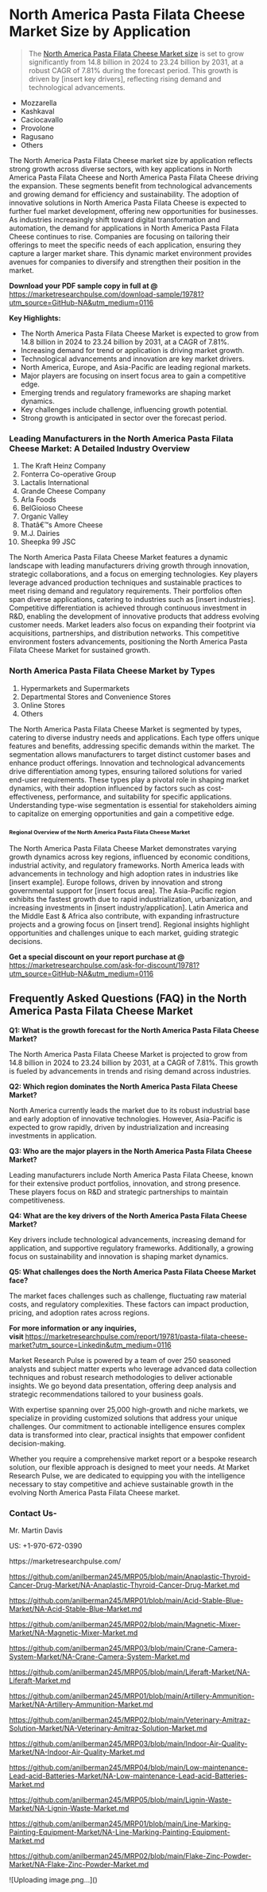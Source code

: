 <h1>North America Pasta Filata Cheese Market&nbsp;Size by Application</h1><blockquote><p>The <a href="https://marketresearchpulse.com/download-sample/19781?utm_source=GitHub-NA&amp;utm_medium=0116">North America Pasta Filata Cheese Market size</a> is set to grow significantly from 14.8 billion in 2024 to 23.24 billion by 2031, at a robust CAGR of 7.81% during the forecast period. This growth is driven by [insert key drivers], reflecting rising demand and technological advancements.</p></blockquote><ul><li>Mozzarella<li> Kashkaval<li> Caciocavallo<li> Provolone<li> Ragusano<li> Others</li></ul><p>The North America Pasta Filata Cheese market size by application reflects strong growth across diverse sectors, with key applications in North America Pasta Filata Cheese and North America Pasta Filata Cheese driving the expansion. These segments benefit from technological advancements and growing demand for efficiency and sustainability. The adoption of innovative solutions in North America Pasta Filata Cheese is expected to further fuel market development, offering new opportunities for businesses. As industries increasingly shift toward digital transformation and automation, the demand for applications in North America Pasta Filata Cheese continues to rise. Companies are focusing on tailoring their offerings to meet the specific needs of each application, ensuring they capture a larger market share. This dynamic market environment provides avenues for companies to diversify and strengthen their position in the market.</p><p><strong>Download your PDF sample copy in full at @ </strong><a href="https://marketresearchpulse.com/download-sample/19781?utm_source=GitHub-NA&amp;utm_medium=0116">https://marketresearchpulse.com/download-sample/19781?utm_source=GitHub-NA&amp;utm_medium=0116</a></p><p><strong>Key Highlights: </strong></p><ul><li>The North America Pasta Filata Cheese Market is expected to grow from 14.8 billion in 2024 to 23.24 billion by 2031, at a CAGR of 7.81%.</li><li>Increasing demand for trend or application is driving market growth.</li><li>Technological advancements and innovation are key market drivers.</li><li>North America, Europe, and Asia-Pacific are leading regional markets.</li><li>Major players are focusing on insert focus area to gain a competitive edge.</li><li>Emerging trends and regulatory frameworks are shaping market dynamics.</li><li>Key challenges include challenge, influencing growth potential.</li><li>Strong growth is anticipated in sector over the forecast period.</li></ul><h3>Leading Manufacturers in the North America Pasta Filata Cheese Market: A Detailed Industry Overview</h3><ol><li>The Kraft Heinz Company</li><li>Fonterra Co-operative Group</li><li>Lactalis International</li><li>Grande Cheese Company</li><li>Arla Foods</li><li>BelGioioso Cheese</li><li>Organic Valley</li><li>Thatâ€™s Amore Cheese</li><li>M.J. Dairies</li><li>Sheepka 99 JSC</li></ol><div class="flex max-w-full flex-col flex-grow"><div class="min-h-8 text-message flex w-full flex-col items-end gap-2 whitespace-normal break-words [.text-message+&amp;]:mt-5" dir="auto" data-message-author-role="assistant" data-message-id="fd8432e4-4910-450d-b182-61b7bfb0a01f" data-message-model-slug="gpt-4o"><div class="flex w-full flex-col gap-1 empty:hidden first:pt-[3px]"><div class="markdown prose w-full break-words dark:prose-invert light"><p>The North America Pasta Filata Cheese Market features a dynamic landscape with leading manufacturers driving growth through innovation, strategic collaborations, and a focus on emerging technologies. Key players leverage advanced production techniques and sustainable practices to meet rising demand and regulatory requirements. Their portfolios often span diverse applications, catering to industries such as [insert industries]. Competitive differentiation is achieved through continuous investment in R&amp;D, enabling the development of innovative products that address evolving customer needs. Market leaders also focus on expanding their footprint via acquisitions, partnerships, and distribution networks. This competitive environment fosters advancements, positioning the North America Pasta Filata Cheese Market for sustained growth.</p></div></div></div></div><h3>North America Pasta Filata Cheese Market by Types</h3><ol><li>Hypermarkets and Supermarkets<li> Departmental Stores and Convenience Stores<li> Online Stores<li> Others</li></ol><div class="flex max-w-full flex-col flex-grow"><div class="min-h-8 text-message flex w-full flex-col items-end gap-2 whitespace-normal break-words [.text-message+&amp;]:mt-5" dir="auto" data-message-author-role="assistant" data-message-id="084470be-0bb7-4664-bddf-5156b4f41249" data-message-model-slug="gpt-4o-mini"><div class="flex w-full flex-col gap-1 empty:hidden first:pt-[3px]"><div class="markdown prose w-full break-words dark:prose-invert light"><p>The North America Pasta Filata Cheese Market is segmented by types, catering to diverse industry needs and applications. Each type offers unique features and benefits, addressing specific demands within the market. The segmentation allows manufacturers to target distinct customer bases and enhance product offerings. Innovation and technological advancements drive differentiation among types, ensuring tailored solutions for varied end-user requirements. These types play a pivotal role in shaping market dynamics, with their adoption influenced by factors such as cost-effectiveness, performance, and suitability for specific applications. Understanding type-wise segmentation is essential for stakeholders aiming to capitalize on emerging opportunities and gain a competitive edge.</p></div></div></div></div><h3><span style="font-size: 11px;">Regional Overview of the North America Pasta Filata Cheese Market</span></h3><div class="flex max-w-full flex-col flex-grow"><div class="min-h-8 text-message flex w-full flex-col items-end gap-2 whitespace-normal break-words [.text-message+&amp;]:mt-5" dir="auto" data-message-author-role="assistant" data-message-id="e9038762-ce64-4e30-91c9-9bd413514231" data-message-model-slug="gpt-4o-mini"><div class="flex w-full flex-col gap-1 empty:hidden first:pt-[3px]"><div class="markdown prose w-full break-words dark:prose-invert light"><p>The North America Pasta Filata Cheese Market demonstrates varying growth dynamics across key regions, influenced by economic conditions, industrial activity, and regulatory frameworks. North America leads with advancements in technology and high adoption rates in industries like [insert example]. Europe follows, driven by innovation and strong governmental support for [insert focus area]. The Asia-Pacific region exhibits the fastest growth due to rapid industrialization, urbanization, and increasing investments in [insert industry/application]. Latin America and the Middle East &amp; Africa also contribute, with expanding infrastructure projects and a growing focus on [insert trend]. Regional insights highlight opportunities and challenges unique to each market, guiding strategic decisions.</p></div></div></div></div><p><strong>Get a special discount on your report purchase at @ </strong><a href="https://marketresearchpulse.com/ask-for-discount/19781?utm_source=GitHub-NA&amp;utm_medium=0116">https://marketresearchpulse.com/ask-for-discount/19781?utm_source=GitHub-NA&amp;utm_medium=0116</a></p><h2>Frequently Asked Questions (FAQ) in the North America Pasta Filata Cheese Market</h2><p><strong>Q1: What is the growth forecast for the North America Pasta Filata Cheese Market?</strong></p><p>The North America Pasta Filata Cheese Market is projected to grow from 14.8 billion in 2024 to 23.24 billion by 2031, at a CAGR of 7.81%. This growth is fueled by advancements in trends and rising demand across industries.</p><p><strong>Q2: Which region dominates the North America Pasta Filata Cheese Market?</strong></p><p>North America currently leads the market due to its robust industrial base and early adoption of innovative technologies. However, Asia-Pacific is expected to grow rapidly, driven by industrialization and increasing investments in application.</p><p><strong>Q3: Who are the major players in the North America Pasta Filata Cheese Market?</strong></p><p>Leading manufacturers include North America Pasta Filata Cheese, known for their extensive product portfolios, innovation, and strong presence. These players focus on R&amp;D and strategic partnerships to maintain competitiveness.</p><p><strong>Q4: What are the key drivers of the North America Pasta Filata Cheese Market?</strong></p><p>Key drivers include technological advancements, increasing demand for application, and supportive regulatory frameworks. Additionally, a growing focus on sustainability and innovation is shaping market dynamics.</p><p><strong>Q5: What challenges does the North America Pasta Filata Cheese Market face?</strong></p><p>The market faces challenges such as challenge, fluctuating raw material costs, and regulatory complexities. These factors can impact production, pricing, and adoption rates across regions.</p><p><strong>For more information or any inquiries, visit&nbsp;</strong><a href="https://marketresearchpulse.com/report/19781/pasta-filata-cheese-market?utm_source=Linkedin&utm_medium=0116">https://marketresearchpulse.com/report/19781/pasta-filata-cheese-market?utm_source=Linkedin&utm_medium=0116</a></p><p>Market Research Pulse is powered by a team of over 250 seasoned analysts and subject matter experts who leverage advanced data collection techniques and robust research methodologies to deliver actionable insights. We go beyond data presentation, offering deep analysis and strategic recommendations tailored to your business goals.</p><p>With expertise spanning over 25,000 high-growth and niche markets, we specialize in providing customized solutions that address your unique challenges. Our commitment to actionable intelligence ensures complex data is transformed into clear, practical insights that empower confident decision-making.</p><p>Whether you require a comprehensive market report or a bespoke research solution, our flexible approach is designed to meet your needs. At Market Research Pulse, we are dedicated to equipping you with the intelligence necessary to stay competitive and achieve sustainable growth in the evolving North America Pasta Filata Cheese market.</p><h3><strong>Contact Us-</strong></h3><p>Mr. Martin Davis</p><p>US: +1-970-672-0390</p><p>https://marketresearchpulse.com/</p><p><a href="https://github.com/anilberman245/MRP05/blob/main/Anaplastic-Thyroid-Cancer-Drug-Market/NA-Anaplastic-Thyroid-Cancer-Drug-Market.md">https://github.com/anilberman245/MRP05/blob/main/Anaplastic-Thyroid-Cancer-Drug-Market/NA-Anaplastic-Thyroid-Cancer-Drug-Market.md</a></p><p><a href="https://github.com/anilberman245/MRP01/blob/main/Acid-Stable-Blue-Market/NA-Acid-Stable-Blue-Market.md">https://github.com/anilberman245/MRP01/blob/main/Acid-Stable-Blue-Market/NA-Acid-Stable-Blue-Market.md</a></p><p><a href="https://github.com/anilberman245/MRP02/blob/main/Magnetic-Mixer-Market/NA-Magnetic-Mixer-Market.md">https://github.com/anilberman245/MRP02/blob/main/Magnetic-Mixer-Market/NA-Magnetic-Mixer-Market.md</a></p><p><a href="https://github.com/anilberman245/MRP03/blob/main/Crane-Camera-System-Market/NA-Crane-Camera-System-Market.md">https://github.com/anilberman245/MRP03/blob/main/Crane-Camera-System-Market/NA-Crane-Camera-System-Market.md</a></p><p><a href="https://github.com/anilberman245/MRP05/blob/main/Liferaft-Market/NA-Liferaft-Market.md">https://github.com/anilberman245/MRP05/blob/main/Liferaft-Market/NA-Liferaft-Market.md</a></p><p><a href="https://github.com/anilberman245/MRP01/blob/main/Artillery-Ammunition-Market/NA-Artillery-Ammunition-Market.md">https://github.com/anilberman245/MRP01/blob/main/Artillery-Ammunition-Market/NA-Artillery-Ammunition-Market.md</a></p><p><a href="https://github.com/anilberman245/MRP02/blob/main/Veterinary-Amitraz-Solution-Market/NA-Veterinary-Amitraz-Solution-Market.md">https://github.com/anilberman245/MRP02/blob/main/Veterinary-Amitraz-Solution-Market/NA-Veterinary-Amitraz-Solution-Market.md</a></p><p><a href="https://github.com/anilberman245/MRP03/blob/main/Indoor-Air-Quality-Market/NA-Indoor-Air-Quality-Market.md">https://github.com/anilberman245/MRP03/blob/main/Indoor-Air-Quality-Market/NA-Indoor-Air-Quality-Market.md</a></p><p><a href="https://github.com/anilberman245/MRP04/blob/main/Low-maintenance-Lead-acid-Batteries-Market/NA-Low-maintenance-Lead-acid-Batteries-Market.md">https://github.com/anilberman245/MRP04/blob/main/Low-maintenance-Lead-acid-Batteries-Market/NA-Low-maintenance-Lead-acid-Batteries-Market.md</a></p><p><a href="https://github.com/anilberman245/MRP05/blob/main/Lignin-Waste-Market/NA-Lignin-Waste-Market.md">https://github.com/anilberman245/MRP05/blob/main/Lignin-Waste-Market/NA-Lignin-Waste-Market.md</a></p><p><a href="https://github.com/anilberman245/MRP01/blob/main/Line-Marking-Painting-Equipment-Market/NA-Line-Marking-Painting-Equipment-Market.md">https://github.com/anilberman245/MRP01/blob/main/Line-Marking-Painting-Equipment-Market/NA-Line-Marking-Painting-Equipment-Market.md</a></p><p><a href="https://github.com/anilberman245/MRP02/blob/main/Flake-Zinc-Powder-Market/NA-Flake-Zinc-Powder-Market.md">https://github.com/anilberman245/MRP02/blob/main/Flake-Zinc-Powder-Market/NA-Flake-Zinc-Powder-Market.md</a></p>
![Uploading image.png…]()
